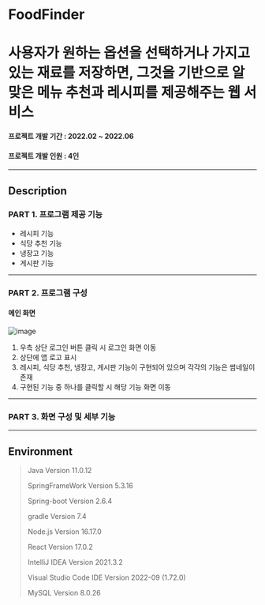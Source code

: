 # FoodFinder
# 사용자가 원하는 옵션을 선택하거나 가지고 있는 재료를 저장하면, 그것을 기반으로 알맞은 메뉴 추천과 레시피를 제공해주는 웹 서비스
#### 프로젝트 개발 기간 : 2022.02 ~ 2022.06
#### 프로젝트 개발 인원 : 4인
-----------------------
## Description
### PART 1. 프로그램 제공 기능
- 레시피 기능
- 식당 추천 기능
- 냉장고 기능
- 게시판 기능

-----------------------
### PART 2. 프로그램 구성
#### 메인 화면

![image](https://user-images.githubusercontent.com/77719450/196601452-081b0328-0928-4590-8443-17ae04ff9116.png)

1. 우측 상단 로그인 버튼 클릭 시 로그인 화면 이동
2. 상단에 앱 로고 표시
3. 레시피, 식당 추천, 냉장고, 게시판 기능이 구현되어 있으며 각각의 기능은 썸네일이 존재
4. 구현된 기능 중 하나를 클릭할 시 해당 기능 화면 이동
 
 -----------------------
### PART 3. 화면 구성 및 세부 기능
 
 -----------------------
## Environment
 > Java Version 11.0.12
 > 
 > SpringFrameWork Version 5.3.16
 >
 > Spring-boot Version 2.6.4
 > 
 > gradle Version 7.4
 >
 > Node.js Version 16.17.0
 >
 > React Version 17.0.2
 >
 > IntelliJ IDEA Version 2021.3.2
 >
 > Visual Studio Code IDE Version 2022-09 (1.72.0)
 >
 > MySQL Version 8.0.26
